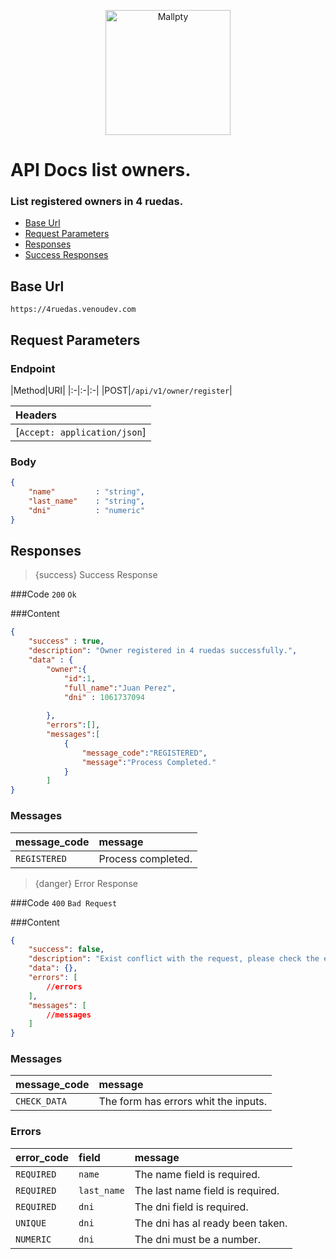 <p align="center"><a href="https://venoudev.com/"><img src="https://venoudev.com/img/venoudev-2.png" width="200" alt="Mallpty"></a>
</p>

# API Docs list  owners.
### List registered owners in 4 ruedas.
- [Base Url](#base_url)
- [Request Parameters](#request_parameters)
- [Responses](#response)
- [Success Responses](#success)

<a name="base_url"></a>
## Base Url

```text
https://4ruedas.venoudev.com
```

<a name="request_parameters"></a>
## Request Parameters

### Endpoint

|Method|URI|
|:-|:-|:-|
|POST|`/api/v1/owner/register`|

|Headers|
|:-|
|[`Accept: application/json`]|

### Body 

```json
{
    "name"         : "string", 
    "last_name"    : "string",
    "dni"          : "numeric"
}
```

<a name="response"></a>

## Responses

<a name="success"></a>

> {success} Success Response

###Code `200` `Ok`

###Content

```json
{
    "success" : true,
    "description": "Owner registered in 4 ruedas successfully.",
    "data" : {
        "owner":{
            "id":1,
            "full_name":"Juan Perez",
            "dni" : 1061737094
            
        },
        "errors":[],
        "messages":[
            {
                "message_code":"REGISTERED", 
                "message":"Process Completed."
            }
        ]
}
```
### Messages

<larecipe-badge type="info" circle icon="fa fa-commenting-o"></larecipe-badge> 

|message_code|message|
|:-|:-|
|`REGISTERED`|Process completed.|


<a name="error"></a>

> {danger} Error Response

###Code `400` `Bad Request`

###Content

```json
{
    "success": false,
    "description": "Exist conflict with the request, please check the errors or messages.",
    "data": {},
    "errors": [
        //errors
    ],
    "messages": [
        //messages
    ]
}
``` 

### Messages

<larecipe-badge type="info" circle icon="fa fa-commenting-o"></larecipe-badge> 

|message_code|message|
|:-|:-|
|`CHECK_DATA`|The form has errors whit the inputs.|

### Errors

<larecipe-badge type="danger" circle icon="fa fa-exclamation-triangle"></larecipe-badge> 

|error_code|field|message|
|:-|:-|:-|
|`REQUIRED`|`name`|The name field is required.|
|`REQUIRED`|`last_name`|The last name field is required.|
|`REQUIRED`|`dni`|The dni field is required.|
|`UNIQUE`|`dni`|The dni has al ready been taken.|
|`NUMERIC`|`dni`|The dni must be a number.|



